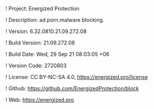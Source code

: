 ! Project: Energized Protection

! Description: ad.porn.malware blocking.

! Version: 6.32.0810.21.09.272.08

! Build Version: 21.09.272.08

! Build Date: Wed, 29 Sep 21 08:03:05 +06

! Version Code: 2720803

! License: CC BY-NC-SA 4.0, https://energized.pro/license

! Github: https://github.com/EnergizedProtection/block

! Web: https://energized.pro
